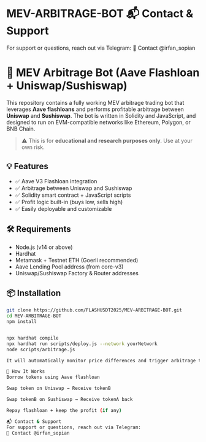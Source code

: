 # MEV-ARBITRAGE-BOT 📬 Contact & Support
For support or questions, reach out via Telegram:
📨 Contact @irfan_sopian
# 🚀 MEV Arbitrage Bot (Aave Flashloan + Uniswap/Sushiswap)

This repository contains a fully working MEV arbitrage trading bot that leverages **Aave flashloans** and performs profitable arbitrage between **Uniswap** and **Sushiswap**. The bot is written in Solidity and JavaScript, and designed to run on EVM-compatible networks like Ethereum, Polygon, or BNB Chain.

> ⚠️ This is for **educational and research purposes only**. Use at your own risk.

## 💡 Features

- ✅ Aave V3 Flashloan integration  
- ✅ Arbitrage between Uniswap and Sushiswap  
- ✅ Solidity smart contract + JavaScript scripts  
- ✅ Profit logic built-in (buys low, sells high)  
- ✅ Easily deployable and customizable

## 🛠️ Requirements

- Node.js (v14 or above)
- Hardhat
- Metamask + Testnet ETH (Goerli recommended)
- Aave Lending Pool address (from core-v3)
- Uniswap/Sushiswap Factory & Router addresses

## 📦 Installation

```bash
git clone https://github.com/FLASHUSDT2025/MEV-ARBITRAGE-BOT.git
cd MEV-ARBITRAGE-BOT
npm install


npx hardhat compile
npx hardhat run scripts/deploy.js --network yourNetwork
node scripts/arbitrage.js

It will automatically monitor price differences and trigger arbitrage trades when profitable.

🧠 How It Works
Borrow tokens using Aave flashloan

Swap token on Uniswap → Receive tokenB

Swap tokenB on Sushiswap → Receive tokenA back

Repay flashloan + keep the profit (if any)

📬 Contact & Support
For support or questions, reach out via Telegram:
📨 Contact @irfan_sopian












